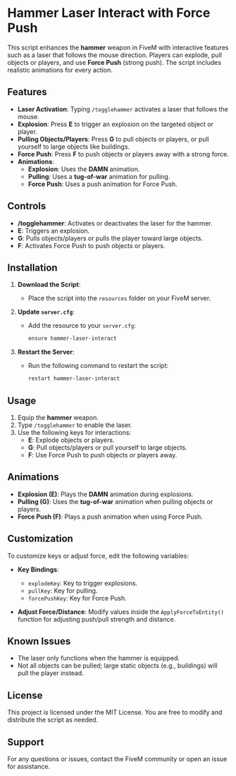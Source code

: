 # Hammer Laser Interact with Force Push

This script enhances the **hammer** weapon in FiveM with interactive features such as a laser that follows the mouse direction. Players can explode, pull objects or players, and use **Force Push** (strong push). The script includes realistic animations for every action.

## Features
- **Laser Activation**: Typing `/togglehammer` activates a laser that follows the mouse.
- **Explosion**: Press **E** to trigger an explosion on the targeted object or player.
- **Pulling Objects/Players**: Press **G** to pull objects or players, or pull yourself to large objects like buildings.
- **Force Push**: Press **F** to push objects or players away with a strong force.
- **Animations**:
  - **Explosion**: Uses the **DAMN** animation.
  - **Pulling**: Uses a **tug-of-war** animation for pulling.
  - **Force Push**: Uses a push animation for Force Push.

## Controls
- **/togglehammer**: Activates or deactivates the laser for the hammer.
- **E**: Triggers an explosion.
- **G**: Pulls objects/players or pulls the player toward large objects.
- **F**: Activates Force Push to push objects or players.

## Installation

1. **Download the Script**:
   - Place the script into the `resources` folder on your FiveM server.

2. **Update `server.cfg`**:
   - Add the resource to your `server.cfg`:
     ```bash
     ensure hammer-laser-interact
     ```

3. **Restart the Server**:
   - Run the following command to restart the script:
     ```bash
     restart hammer-laser-interact
     ```

## Usage

1. Equip the **hammer** weapon.
2. Type `/togglehammer` to enable the laser.
3. Use the following keys for interactions:
   - **E**: Explode objects or players.
   - **G**: Pull objects/players or pull yourself to large objects.
   - **F**: Use Force Push to push objects or players away.

## Animations

- **Explosion (E)**: Plays the **DAMN** animation during explosions.
- **Pulling (G)**: Uses the **tug-of-war** animation when pulling objects or players.
- **Force Push (F)**: Plays a push animation when using Force Push.

## Customization

To customize keys or adjust force, edit the following variables:

- **Key Bindings**:
  - `explodeKey`: Key to trigger explosions.
  - `pullKey`: Key for pulling.
  - `forcePushKey`: Key for Force Push.
  
- **Adjust Force/Distance**:
  Modify values inside the `ApplyForceToEntity()` function for adjusting push/pull strength and distance.

## Known Issues
- The laser only functions when the hammer is equipped.
- Not all objects can be pulled; large static objects (e.g., buildings) will pull the player instead.

## License

This project is licensed under the MIT License. You are free to modify and distribute the script as needed.

## Support

For any questions or issues, contact the FiveM community or open an issue for assistance.

